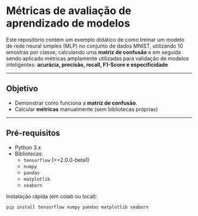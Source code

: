 # Métricas de avaliação de aprendizado de modelos

Este repositório contém um exemplo didático de como treinar um modelo de rede neural simples (MLP) no conjunto de dados MNIST, utilizando 10 amostras por classe, calculando uma **matriz de confusão** e em seguida sendo aplicado métricas amplamente utilizadas para validação de modelos inteligentes: **acurácia, precisão, recall, F1-Score e especificidade**

---

## Objetivo

- Demonstrar como funciona a **matriz de confusão**.
- Calcular **métricas** manualmente (sem bibliotecas próprias)

---

## Pré-requisitos

- Python 3.x  
- Bibliotecas:
  - `tensorflow` (>=2.0.0-beta1)
  - `numpy`
  - `pandas`
  - `matplotlib`
  - `seaborn`

Instalação rápida (em colab ou local):

```bash
pip install tensorflow numpy pandas matplotlib seaborn
